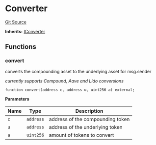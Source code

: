 # Converter
[Git Source](https://github.com/Swivel-Finance/illuminate/blob/7162e4822e4bbebd99b67c43e703ecedf92a2138/src/Converter.sol)

**Inherits:**
[IConverter](/src/interfaces/IConverter.sol/contract.IConverter.md)


## Functions
### convert

converts the compounding asset to the underlying asset for msg.sender

*currently supports Compound, Aave and Lido conversions*


```solidity
function convert(address c, address u, uint256 a) external;
```
**Parameters**

|Name|Type|Description|
|----|----|-----------|
|`c`|`address`|address of the compounding token|
|`u`|`address`|address of the underlying token|
|`a`|`uint256`|amount of tokens to convert|


